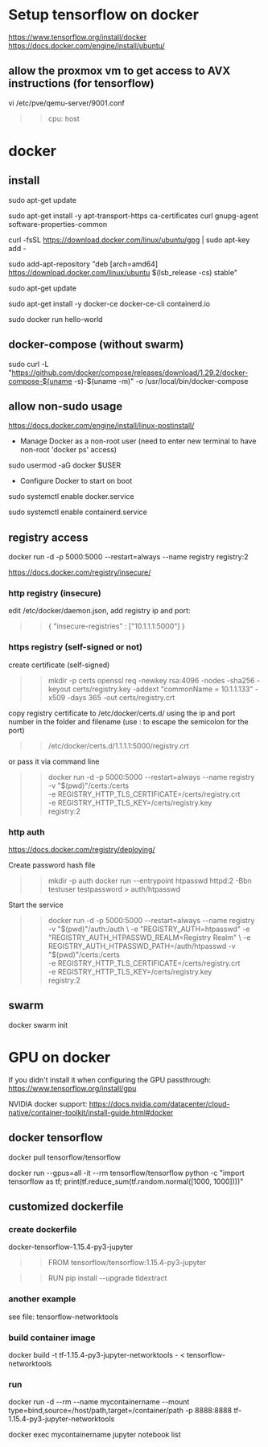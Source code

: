 
# Setup tensorflow on docker

https://www.tensorflow.org/install/docker
https://docs.docker.com/engine/install/ubuntu/

## allow the proxmox vm to get access to AVX instructions (for tensorflow)

vi /etc/pve/qemu-server/9001.conf
>> cpu: host

# docker 

## install
sudo apt-get update

sudo apt-get install -y apt-transport-https ca-certificates curl gnupg-agent software-properties-common

curl -fsSL https://download.docker.com/linux/ubuntu/gpg | sudo apt-key add -

sudo add-apt-repository "deb [arch=amd64] https://download.docker.com/linux/ubuntu $(lsb_release -cs) stable"

sudo apt-get update

sudo apt-get install -y docker-ce docker-ce-cli containerd.io

sudo docker run hello-world

## docker-compose (without swarm)

sudo curl -L "https://github.com/docker/compose/releases/download/1.29.2/docker-compose-$(uname -s)-$(uname -m)" -o /usr/local/bin/docker-compose

## allow non-sudo usage

https://docs.docker.com/engine/install/linux-postinstall/

- Manage Docker as a non-root user (need to enter new terminal to have non-root 'docker ps' access)

sudo usermod -aG docker $USER

- Configure Docker to start on boot

sudo systemctl enable docker.service

sudo systemctl enable containerd.service

## registry access

docker run -d -p 5000:5000 --restart=always --name registry registry:2

https://docs.docker.com/registry/insecure/

### http registry (insecure)

edit /etc/docker/daemon.json, add registry ip and port:
>> {
>>  "insecure-registries" : ["10.1.1.1:5000"]
>> }
>> 

### https registry (self-signed or not)

create certificate (self-signed)
>> mkdir -p certs
>> openssl req -newkey rsa:4096 -nodes -sha256 -keyout certs/registry.key -addext "commonName = 10.1.1.133" -x509 -days 365 -out certs/registry.crt

copy registry certificate to /etc/docker/certs.d/ using the ip and port number in the folder and filename (use \: to escape the semicolon for the port)
>> /etc/docker/certs.d/1.1.1.1\:5000/registry.crt

or pass it via command line
>> docker run -d -p 5000:5000 --restart=always --name registry \
>> -v "$(pwd)"/certs:/certs \
>> -e REGISTRY_HTTP_TLS_CERTIFICATE=/certs/registry.crt \
>> -e REGISTRY_HTTP_TLS_KEY=/certs/registry.key \
>> registry:2


### http auth

https://docs.docker.com/registry/deploying/

Create password hash file
>> mkdir -p auth
>> docker run --entrypoint htpasswd httpd:2 -Bbn testuser testpassword > auth/htpasswd

Start the service
>> docker run -d -p 5000:5000 --restart=always --name registry \
>>   -v "$(pwd)"/auth:/auth \
>>   -e "REGISTRY_AUTH=htpasswd" -e "REGISTRY_AUTH_HTPASSWD_REALM=Registry Realm" \
>>   -e REGISTRY_AUTH_HTPASSWD_PATH=/auth/htpasswd -v "$(pwd)"/certs:/certs \
>>   -e REGISTRY_HTTP_TLS_CERTIFICATE=/certs/registry.crt \
>>   -e REGISTRY_HTTP_TLS_KEY=/certs/registry.key \
>>   registry:2


## swarm

docker swarm init



# GPU on docker

If you didn't install it when configuring the GPU passthrough:
https://www.tensorflow.org/install/gpu

NVIDIA docker support:
https://docs.nvidia.com/datacenter/cloud-native/container-toolkit/install-guide.html#docker

## docker tensorflow

docker pull tensorflow/tensorflow

docker run --gpus=all -it --rm tensorflow/tensorflow python -c "import tensorflow as tf; print(tf.reduce_sum(tf.random.normal([1000, 1000])))"

## customized dockerfile

### create dockerfile 

docker-tensorflow-1.15.4-py3-jupyter

>> FROM tensorflow/tensorflow:1.15.4-py3-jupyter

>> RUN pip install --upgrade tldextract

###  another example 

see file: tensorflow-networktools

### build container image

docker build -t tf-1.15.4-py3-jupyter-networktools - < tensorflow-networktools

### run 

docker run -d --rm --name mycontainername --mount type=bind,source=/host/path,target=/container/path -p 8888:8888 tf-1.15.4-py3-jupyter-networktools 

docker exec mycontainername jupyter notebook list
